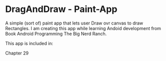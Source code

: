 # DragAndDraw - Paint-App

A simple (sort of) paint app that lets user Draw ovr canvas to draw Rectangles. I am creating this app while learning Andoid development from Book Android Programming The Big Nerd Ranch.

This app is included in:

Chapter 29 
